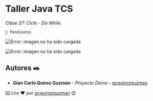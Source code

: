 # Taller Java TCS

_Clase 27: Ciclo - Do While._

```
📢 Pendiente.
```

![Error: imagen no ha sido cargada](https://github.com/gcquirozguzman/java-tcs-202001/blob/Clase-27/imagenes/pagina_27_1.png)

![Error: imagen no ha sido cargada](https://github.com/gcquirozguzman/java-tcs-202001/blob/Clase-27/imagenes/pagina_27_2.png)

## Autores ✒️

* **Gian Carlo Quiroz Guzmán** - *Proyecto Demo* - [gcquirozguzman](https://github.com/gcquirozguzman)



⌨️ con ❤️ por [gcquirozguzman](https://github.com/gcquirozguzman) 😊
